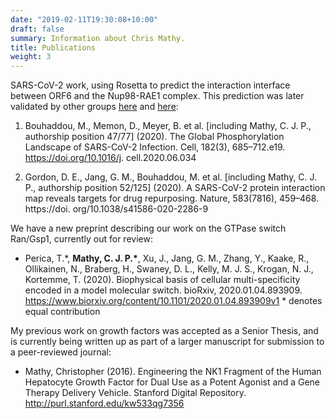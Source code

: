 ```yaml
---
date: "2019-02-11T19:30:08+10:00"
draft: false
summary: Information about Chris Mathy.
title: Publications
weight: 3
---
```


SARS-CoV-2 work, using Rosetta to predict the interaction interface between ORF6 and the Nup98-RAE1 complex. This prediction was later validated by other groups [here](https://www.biorxiv.org/content/10.1101/2020.08.03.234559v1.full) and [here](https://www.pnas.org/content/early/2020/10/22/2016650117):

1. Bouhaddou, M., Memon, D., Meyer, B. et al. [including Mathy, C. J. P., authorship position 47/77] (2020). The Global Phosphorylation Landscape of SARS-CoV-2 Infection. Cell, 182(3), 685–712.e19. https://doi.org/10.1016/j. cell.2020.06.034

2. Gordon, D. E., Jang, G. M., Bouhaddou, M. et al. [including Mathy, C. J. P., authorship position 52/125] (2020). A SARS-CoV-2 protein interaction map reveals targets for drug repurposing. Nature, 583(7816), 459–468. https://doi. org/10.1038/s41586-020-2286-9

We have a new preprint describing our work on the GTPase switch Ran/Gsp1, currently out for review:

- Perica, T.\*, __Mathy, C. J. P.\*__, Xu, J., Jang, G. M., Zhang, Y., Kaake, R., Ollikainen, N., Braberg, H., Swaney, D. L., Kelly, M. J. S., Krogan, N. J., Kortemme, T. (2020). Biophysical basis of cellular multi-specificity encoded in a model molecular switch. bioRxiv, 2020.01.04.893909. https://www.biorxiv.org/content/10.1101/2020.01.04.893909v1 \* denotes equal contribution

My previous work on growth factors was accepted as a Senior Thesis, and is currently being written up as part of a larger manuscript for submission to a peer-reviewed journal:

- Mathy, Christopher (2016). Engineering the NK1 Fragment of the Human Hepatocyte Growth Factor for Dual Use as a Potent Agonist and a Gene Therapy Delivery Vehicle. Stanford Digital Repository. http://purl.stanford.edu/kw533qg7356
